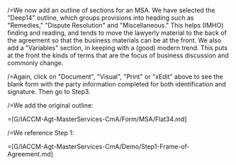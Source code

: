 /=We now add an outline of sections for an MSA.  We have selected the "Deep14" outline, which groups provisions into heading such as "Remedies," "Dispute Resolution" and "Miscellaneous."  This helps (IMHO) finding and reading, and tends to move the lawyerly material to the back of the agreement so that the business materials can be at the front.  We also add a "Variables" section, in keeping with a (good) modern trend.  This puts at the front the kinds of terms that are the focus of business discussion and commonly change. 

/=Again, click on "Document", "Visual", "Print" or "xEdit" above to see the blank form with the party information completed for both identification and signature.  Then go to Step3.

/=We add the original outline:

=[G/IACCM-Agt-MasterServices-CmA/Form/MSA/Flat34.md]

/=We reference Step 1:

=[G/IACCM-Agt-MasterServices-CmA/Demo/Step1-Frame-of-Agreement.md]